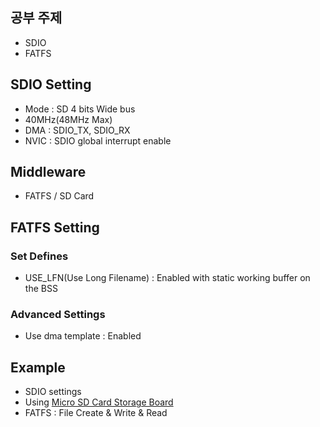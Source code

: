 ## 공부 주제
- SDIO
- FATFS

## SDIO Setting
- Mode : SD 4 bits Wide bus
- 40MHz(48MHz Max)
- DMA : SDIO_TX, SDIO_RX
- NVIC : SDIO global interrupt enable

## Middleware
- FATFS / SD Card

## FATFS Setting
### Set Defines
- USE_LFN(Use Long Filename) : Enabled with static working buffer on the BSS

### Advanced Settings
- Use dma template : Enabled

## Example
- SDIO settings
- Using [Micro SD Card Storage Board](https://www.waveshare.com/wiki/Micro_SD_Storage_Board)
- FATFS : File Create & Write & Read
